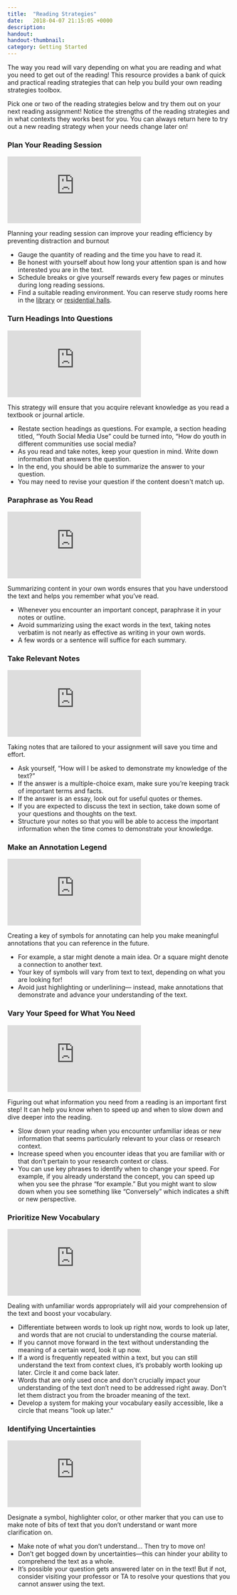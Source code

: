 ```yaml
---
title:  "Reading Strategies"
date:   2018-04-07 21:15:05 +0000
description: 
handout:
handout-thumbnail:
category: Getting Started
---
```

<p>The way you read will vary depending on what you are reading and what you need to get out of the reading! This resource provides a bank of quick and practical reading strategies that can help you build your own reading strategies toolbox. </p>

<p>Pick one or two of the reading strategies below and try them out on your next reading assignment! Notice the strengths of the reading strategies and in what contexts they works best for you. You can always return here to try out a new reading strategy when your needs change later on!</p>


<!-- this is a comment, we use comments to write notes that only appear in code -->
<!-- we also use comment to mark off sections of code to make things easier to read and scan -->
<!-- for example, in the code below, there is a start statement and an end statement to help us scan and read through the code. -->


<!-- Start Plan Your Reading Session -->
<div class="card">
    <div class="card-body">
                <h3 class="card-title">Plan Your Reading Session</h3>
    <div class="embed-responsive embed-responsive-16by9">
  <iframe class="embed-responsive-item card-img-top" src="https://www.youtube.com/embed/9mvrn_YbGJw" frameborder="0" allowfullscreen></iframe>
    </div>
                <p class="card-text">Planning your reading session can improve your reading efficiency by preventing distraction and burnout</p>
                <ul class="browser-default activator">
                    <li>Gauge the quantity of reading and the time you have to read it.</li>
                    <li>Be honest with yourself about how long your attention span is and how interested you are in the text.</li>
                <li>Schedule breaks or give yourself rewards every few pages or minutes during long reading sessions.</li>
                <li>Find a suitable reading environment. You can reserve study rooms here in the <a href="http://www.library.ucla.edu/clicc/study-rooms" target="blank">library</a> or <a href="https://reslife.ucla.edu/reserve/" target="blank">residential halls</a>.</li>
                </ul>
            </div>
        </div>
<!-- End Plan Your Reading Session-->

<!-- Turn Headings Into Questions -->
<div class="card">
    <div class="card-body">
                <h3 class="card-title">Turn Headings Into Questions</h3>
                <div class="embed-responsive embed-responsive-16by9">
  <iframe class="embed-responsive-item card-img-top" src="https://www.youtube.com/embed/X-g8blCCqn0" frameborder="0" allowfullscreen></iframe>
        </div>
               <p class="card-text">This strategy will ensure that you acquire relevant knowledge as you read a textbook or journal article.</p>
                <ul class="browser-default activator">
                  <li>Restate section headings as questions. For example, a section heading titled, “Youth Social Media Use” could be turned into, “How do youth in different communities use social media? </li>
                <li>As you read and take notes, keep your question in mind. Write down information that answers the question.</li>
                <li>In the end, you should be able to summarize the answer to your question.</li>
                <li>You may need to revise your question if the content doesn't match up.</li>
                </ul>
    </div>
</div>
<!-- Turn Headings Into Questions -->

<!-- Start Paraphrase as you read -->
<div class="card">
    <div class="card-body">
                <h3 class="card-title">Paraphrase as You Read</h3>
                <div class="embed-responsive embed-responsive-16by9">
  <iframe class="embed-responsive-item card-img-top" src="https://www.youtube.com/embed/6hbtedrMpzw" frameborder="0" allowfullscreen></iframe>
           </div>
                <p class="card-text">Summarizing content in your own words ensures that you have understood the text and helps you remember what you’ve read.</p>
                <ul class="browser-default activator">
                    <li>Whenever you encounter an important concept, paraphrase it in your notes or outline.</li>
                    <li>Avoid summarizing using the exact words in the text, taking notes verbatim is not nearly as effective as writing in your own words.</li>
                    <li>A few words or a sentence will suffice for each summary.</li>
                </ul>
    </div>
</div>
<!-- End Paraphrase as you read -->
 
 <!-- Start Take Relevant Notes -->
<div class="card">
    <div class="card-body">
                <h3 class="card-title">Take Relevant Notes</h3>
                <div class="embed-responsive embed-responsive-16by9">
  <iframe class="embed-responsive-item card-img-top" src="https://www.youtube.com/embed/75KNersZRr0" frameborder="0" allowfullscreen></iframe>
            </div>
                <p class="card-text">Taking notes that are tailored to your assignment will save you time and effort.</p>
                <ul class="browser-default activator"><li>Ask yourself, “How will I be asked to demonstrate my knowledge of the text?”</li>
                <li>If the answer is a multiple-choice exam, make sure you’re keeping track of important terms and facts.</li>
                <li>If the answer is an essay, look out for useful quotes or themes.</li>
                <li>If you are expected to discuss the text in section, take down some of your questions and thoughts on the text.</li>
                <li>Structure your notes so that you will be able to access the important information when the time comes to demonstrate your knowledge. </li>
                </ul>
    </div>
</div>
<!-- End Take Relevant Notes-->

<!-- Make an Annotation Legend -->
<div class="card">
    <div class="card-body">
                <h3 class="card-title">Make an Annotation Legend</h3>
                <div class="embed-responsive embed-responsive-16by9">
  <iframe class="embed-responsive-item card-img-top" src="https://www.youtube.com/embed/Yw-24wNozE8" frameborder="0" allowfullscreen></iframe>
            </div>
                <p class="card-text">Creating a key of symbols for annotating can help you make meaningful annotations that you can reference in the future.</p>
                 <ul class="browser-default activator"><li>For example, a star might denote a main idea. Or a square might denote a connection to another text.</li>
                <li>Your key of symbols will vary from text to text, depending on what you are looking for!</li>
                <li>Avoid just highlighting or underlining— instead, make annotations that demonstrate and advance your understanding of the text.</li>
                </ul>
    </div>
</div>
<!-- End Make an Annotation Legend -->

<!-- Read for What You Need-->
<div class="card">
    <div class="card-body">
                <h3 class="card-title">Vary Your Speed for What You Need</h3>
                <div class="embed-responsive embed-responsive-16by9">
  <iframe class="embed-responsive-item card-img-top" src="https://www.youtube.com/embed/RV67lo5hPi4" frameborder="0" allow="autoplay; encrypted-media" allowfullscreen></iframe>
            </div>
            <p class="card-text"> Figuring out what information you need from a reading is an important first step! It can help you know when to speed up and when to slow down and dive deeper into the reading. </p>
                 <ul class="browser-default activator"><li>Slow down your reading when you encounter unfamiliar ideas or new information that seems particularly relevant to your class or research context.</li>
                 <li>Increase speed when you encounter ideas that you are familiar with or that don’t pertain to your research context or class.</li>
                 <li>You can use key phrases to identify when to change your  speed. For example, if you already understand the concept, you can speed up when you see the phrase “for example.” But you might want to slow down when you see something like “Conversely” which indicates a shift or new perspective.</li>
                </ul>
    </div>
</div>
<!-- Read for What You Need -->

<!-- Prioritize New Vocabulary -->
<div class="card">
    <div class="card-body">
                <h3 class="card-title">Prioritize New Vocabulary</h3>
                <div class="embed-responsive embed-responsive-16by9">
  <iframe class="embed-responsive-item card-img-top" src="https://www.youtube.com/embed/LNFOxqgGwMI" frameborder="0" allow="autoplay; encrypted-media" allowfullscreen></iframe>
            </div>
                <p class="card-text">Dealing with unfamiliar words appropriately will aid your comprehension of the text and boost your vocabulary.</p>
                 <ul class="browser-default activator"><li>Differentiate between words to look up right now, words to look up later, and words that are not crucial to understanding the course material.</li>
                <li>If you cannot move forward in the text without understanding the meaning of a certain word, look it up now. </li>
                 <li>If a word is frequently repeated within a text, but you can still understand the text from context clues, it’s probably worth looking up later. Circle it and come back later.</li>
                 <li>Words that are only used once and don’t crucially impact your understanding of the text don’t need to be addressed right away. Don't let them distract you from the broader meaning of the text.</li>
                     <li>Develop a system for making your vocabulary easily accessible, like a circle that means "look up later."</li>
                 </ul>
    </div>
</div>
<!-- Prioritize New Vocabulary -->

<!-- Identify Uncertainties -->
<div class="card">
    <div class="card-body">
                <h3 class="card-title">Identifying Uncertainties</h3>
                <div class="embed-responsive embed-responsive-16by9">
  <iframe class="embed-responsive-item card-img-top" src="https://www.youtube.com/embed/NPgfgo_XY8s" frameborder="0" allowfullscreen></iframe>
            </div>
            <p class="card-text">Designate a symbol, highlighter color, or other marker that you can use to make note of bits of text that you don’t understand or want more clarification on.</p>
                 <ul class="browser-default activator">
                    <li>Make note of what you don’t understand… Then try to move on! </li>
                    <li>Don’t get bogged down by uncertainties—this can hinder your ability to comprehend the text as a whole.</li>
                 <li>It’s possible your question gets answered later on in the text! But if not, consider visiting your professor or TA to resolve your questions that you cannot answer using the text.</li>
                 </ul>
    </div>
</div>
<!-- include embed-and-share-buttons.html ? -->
